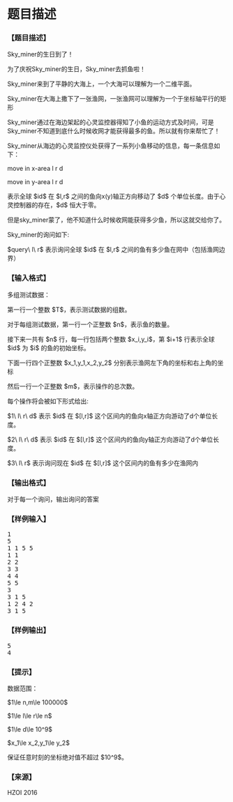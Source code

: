 # 题目描述


<h3>
【题目描述】
</h3>
<p>
Sky_miner的生日到了！
</p>
<p>
为了庆祝Sky_miner的生日，Sky_miner去抓鱼啦！
</p>
<p>
Sky_miner来到了平静的大海上，一个大海可以理解为一个二维平面。
</p>
<p>
Sky_miner在大海上撒下了一张渔网，一张渔网可以理解为一个于坐标轴平行的矩形
</p>
<p>
Sky_miner通过在海边架起的心灵监控器得知了小鱼的运动方式及时间，可是Sky_miner不知道到底什么时候收网才能获得最多的鱼。所以就有你来帮忙了！
</p>
<p>
Sky_miner从海边的心灵监控仪处获得了一系列小鱼移动的信息，每一条信息如下：
</p>
<p>
move in x-area l r d
</p>
<p>
move in y-area l r d
</p>
<p>
表示全球 $id$ 在 $l,r$ 之间的鱼向x(y)轴正方向移动了 $d$ 个单位长度。由于心灵控制器的存在，$d$ 恒大于零。
</p>
<p>
但是sky_miner蒙了，他不知道什么时候收网能获得多少鱼，所以这就交给你了。
</p>
<p>
Sky_miner的询问如下:
</p>
<p>
$query\ l\ r$ 表示询问全球 $id$ 在 $l,r$ 之间的鱼有多少鱼在网中（包括渔网边界）
</p>
<h3>
【输入格式】
</h3>
<p>
多组测试数据：
</p>
<p>
第一行一个整数 $T$，表示测试数据的组数。
</p>
<p>
对于每组测试数据，第一行一个正整数 $n$，表示鱼的数量。
</p>
<p>
接下来一共有 $n$ 行，每一行包括两个整数 $x_i,y_i$，第 $i+1$ 行表示全球 $id$ 为 $i$ 的鱼的初始坐标。
</p>
<p>
下面一行四个正整数 $x_1,y_1,x_2,y_2$ 分别表示渔网左下角的坐标和右上角的坐标
</p>
<p>
然后一行一个正整数 $m$，表示操作的总次数。
</p>
<p>
每个操作将会被如下形式给出:
</p>
<p>
$1\ l\ r\ d$ 表示 $id$ 在 $[l,r]$ 这个区间内的鱼向x轴正方向游动了d个单位长度。
</p>
<p>
$2\ l\ r\ d$ 表示 $id$ 在 $[l,r]$ 这个区间内的鱼向y轴正方向游动了d个单位长度。
</p>
<p>
$3\ l\ r$ 表示询问现在 $id$ 在 $[l,r]$ 这个区间内的鱼有多少在渔网内
</p>
<h3>
【输出格式】
</h3>
<p>
对于每一个询问，输出询问的答案
</p>
<h3>
【样例输入】
</h3>
<pre>1
5
1 1 5 5
1 1
2 2
3 3
4 4
5 5
3
3 1 5
1 2 4 2
3 1 5
</pre>
<h3>
【样例输出】
</h3>
<pre>5
4
</pre>
<h3>
【提示】
</h3>
<p>
数据范围：
</p>
<p>
$1\le n,m\le 100000$
</p>
<p>
$1\le l\le r\le n$
</p>
<p>
$1\le d\le 10^9$
</p>
<p>
$x_1\le x_2,y_1\le y_2$
</p>
<p>
保证任意时刻的坐标绝对值不超过 $10^9$。
</p>
<h3>
【来源】
</h3>
<p>
HZOI 2016
</p>
